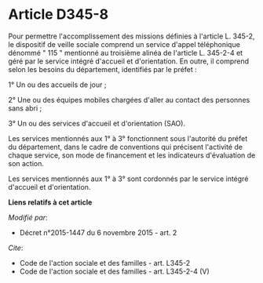 # Article D345-8

Pour permettre l'accomplissement des missions définies à l'article L. 345-2, le dispositif de veille sociale comprend un
service d'appel téléphonique dénommé " 115 " mentionné au troisième alinéa de l'article L. 345-2-4 et géré par le service
intégré d'accueil et d'orientation. En outre, il comprend selon les besoins du département, identifiés par le préfet : 

1° Un ou des accueils de jour ; 

2° Une ou des équipes mobiles chargées d'aller au contact des personnes sans abri ; 

3° Un ou des services d'accueil et d'orientation (SAO). 

Les services mentionnés aux 1° à 3° fonctionnent sous l'autorité du préfet du département, dans le cadre de conventions qui
précisent l'activité de chaque service, son mode de financement et les indicateurs d'évaluation de son action. 

Les services mentionnés aux 1° à 3° sont cordonnés par le service intégré d'accueil et d'orientation.

**Liens relatifs à cet article**

_Modifié par_:

  - Décret n°2015-1447 du 6 novembre 2015 - art. 2

_Cite_:

  - Code de l'action sociale et des familles - art. L345-2
  - Code de l'action sociale et des familles - art. L345-2-4 (V)
